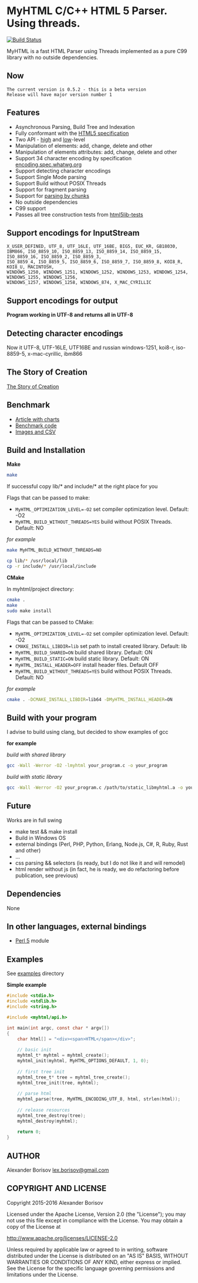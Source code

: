 # MyHTML C/C++ HTML 5 Parser. Using threads.

[![Build Status](https://travis-ci.org/lexborisov/myhtml.svg?branch=master)](https://travis-ci.org/lexborisov/myhtml)

MyHTML is a fast HTML Parser using Threads implemented as a pure C99 library with no outside dependencies.

## Now

```text
The current version is 0.5.2 - this is a beta version
Release will have major version number 1
```

## Features

- Asynchronous Parsing, Build Tree and Indexation
- Fully conformant with the [HTML5 specification]
- Two API - [high] and [low]-level
- Manipulation of elements: add, change, delete and other
- Manipulation of elements attributes: add, change, delete and other
- Support 34 character encoding by specification [encoding.spec.whatwg.org]
- Support detecting character encodings
- Support Single Mode parsing
- Support Build without POSIX Threads
- Support for fragment parsing
- Support for [parsing by chunks]
- No outside dependencies
- C99 support
- Passes all tree construction tests from [html5lib-tests]

## Support encodings for InputStream

```text
X_USER_DEFINED, UTF_8, UTF_16LE, UTF_16BE, BIG5, EUC_KR, GB18030,
IBM866, ISO_8859_10, ISO_8859_13, ISO_8859_14, ISO_8859_15, ISO_8859_16, ISO_8859_2, ISO_8859_3,
ISO_8859_4, ISO_8859_5, ISO_8859_6, ISO_8859_7, ISO_8859_8, KOI8_R, KOI8_U, MACINTOSH,
WINDOWS_1250, WINDOWS_1251, WINDOWS_1252, WINDOWS_1253, WINDOWS_1254, WINDOWS_1255, WINDOWS_1256,
WINDOWS_1257, WINDOWS_1258, WINDOWS_874, X_MAC_CYRILLIC
```

## Support encodings for output

**Program working in UTF-8 and returns all in UTF-8**

## Detecting character encodings

Now it UTF-8, UTF-16LE, UTF16BE and russian windows-1251,  koi8-r, iso-8859-5, x-mac-cyrillic, ibm866

## The Story of Creation

[The Story of Creation]

## Benchmark

- [Article with charts]
- [Benchmark code]
- [Images and CSV]


## Build and Installation

**Make**

```bash
make
```

If successful copy lib/* and include/* at the right place for you

Flags that can be passed to make:
- `MyHTML_OPTIMIZATION_LEVEL=-O2` set compiler optimization level. Default: -O2
- `MyHTML_BUILD_WITHOUT_THREADS=YES` build without POSIX Threads. Default: NO

*for example*
```bash
make MyHTML_BUILD_WITHOUT_THREADS=NO
```


```bash
cp lib/* /usr/local/lib
cp -r include/* /usr/local/include
```

**CMake**

In myhtml/project directory:

```bash
cmake .
make
sudo make install
```

Flags that can be passed to CMake:
- `MyHTML_OPTIMIZATION_LEVEL=-O2` set compiler optimization level. Default: -O2
- `CMAKE_INSTALL_LIBDIR=lib` set path to install created library. Default: lib
- `MyHTML_BUILD_SHARED=ON` build shared library. Default: ON
- `MyHTML_BUILD_STATIC=ON` build static library. Default: ON
- `MyHTML_INSTALL_HEADER=OFF` install header files. Default OFF
- `MyHTML_BUILD_WITHOUT_THREADS=YES` build without POSIX Threads. Default: NO

*for example*
```bash
cmake . -DCMAKE_INSTALL_LIBDIR=lib64 -DMyHTML_INSTALL_HEADER=ON
```


## Build with your program

I advise to build using clang, but decided to show examples of gcc

**for example**

*build with shared library*
```bash
gcc -Wall -Werror -O2 -lmyhtml your_program.c -o your_program
```

*build with static library*
```bash
gcc -Wall -Werror -O2 your_program.c /path/to/static_libmyhtml.a -o your_program
```

## Future

Works are in full swing

- make test && make install
- Build in Windows OS
- external bindings (Perl, PHP, Python, Erlang, Node.js, C#, R, Ruby, Rust and other)
- ...
- css parsing && selectors (is ready, but I do not like it and will remodel)
- html render without js (in fact, he is ready, we do refactoring before publication, see previous)

## Dependencies

None

## In other languages, external bindings

- [Perl 5] module


## Examples

See [examples] directory

**Simple example**

```c
#include <stdio.h>
#include <stdlib.h>
#include <string.h>

#include <myhtml/api.h>

int main(int argc, const char * argv[])
{
    char html[] = "<div><span>HTML</span></div>";
    
    // basic init
    myhtml_t* myhtml = myhtml_create();
    myhtml_init(myhtml, MyHTML_OPTIONS_DEFAULT, 1, 0);
    
    // first tree init 
    myhtml_tree_t* tree = myhtml_tree_create();
    myhtml_tree_init(tree, myhtml);
    
    // parse html
    myhtml_parse(tree, MyHTML_ENCODING_UTF_8, html, strlen(html));
    
    // release resources
    myhtml_tree_destroy(tree);
    myhtml_destroy(myhtml);
    
    return 0;
}
```

## AUTHOR

Alexander Borisov <lex.borisov@gmail.com>

## COPYRIGHT AND LICENSE

Copyright 2015-2016 Alexander Borisov

Licensed under the Apache License, Version 2.0 (the "License"); you may not use this file except in compliance with the License.
You may obtain a copy of the License at

http://www.apache.org/licenses/LICENSE-2.0

Unless required by applicable law or agreed to in writing, software distributed under the License is distributed on an "AS IS" BASIS, WITHOUT WARRANTIES OR CONDITIONS OF ANY KIND, either express or implied.
See the License for the specific language governing permissions and limitations under the License.


[HTML5 specification]: https://html.spec.whatwg.org/multipage/
[high]: https://github.com/lexborisov/myhtml/blob/master/include/myhtml/api.h
[low]: https://github.com/lexborisov/myhtml/tree/master/include/myhtml
[examples]: https://github.com/lexborisov/myhtml/tree/master/examples
[parsing by chunks]: https://github.com/lexborisov/myhtml/blob/master/examples/chunks_high_level.c
[encoding.spec.whatwg.org]: https://encoding.spec.whatwg.org/
[html5lib-tests]: https://github.com/html5lib/html5lib-tests
[Perl 5]: https://metacpan.org/release/HTML-MyHTML
[The Story of Creation]: http://lexborisov.github.io/myhtml/
[Article with charts]: http://lexborisov.github.io/benchmark-html-persers/
[Benchmark code]: https://github.com/lexborisov/benchmark-html-persers/tree/master
[Images and CSV]: https://github.com/lexborisov/benchmark-html-persers/tree/master/Results
